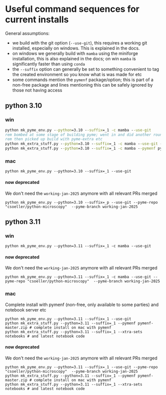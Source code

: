 # Useful command sequences for current installs

General assumptions:

- we build with the git option (`--use-git`), this requires a working git installed, especially on windows. This is explained in the docs.
- on windows we generally build with `mamba` using the miniforge installation, this is also explained in the docs; on win `mamba` is significantly faster than using `conda`
- the `--suffix` option can generally be set to something convenient to tag the created environment so you know what is was made for etc
- some commands mention the `pymenf` package/option; this is part of a non-free package and lines mentioning this can be safely ignored by those not having access

## python 3.10


### win

```cmd
python mk_pyme_env.py --python=3.10 --suffix=_1 -c mamba --use-git
rem bombed at some stage of building pyme; went in and did another round of 'python setup.py develop' and that (apparently) worked
rem then picked up build with pyme-extra etc
python mk_extra_stuff.py --python=3.10 --suffix=_1 -c mamba --use-git --xtra-sets PYME-extra
python mk_extra_stuff.py --python=3.10 --suffix=_1 -c mamba --pymenf pymenf\pymenf-master.zip -x zarr
```

### mac
```
python mk_pyme_env.py --python=3.10 --suffix=_1 --use-git
```

#### now deprecated

We don't need the `working-jan-2025` anymore with all relevant PRs merged

```
python mk_pyme_env.py --python=3.10 --suffix=_p --use-git --pyme-repo "csoeller/python-microscopy"  --pyme-branch working-jan-2025
```


## python 3.11

### win

```
python mk_pyme_env.py --python=3.11 --suffix=_1 -c mamba --use-git
```

#### now deprecated

We don't need the `working-jan-2025` anymore with all relevant PRs merged

```
python mk_pyme_env.py --python=3.11 --suffix=_1 -c mamba --use-git --pyme-repo "csoeller/python-microscopy"  --pyme-branch working-jan-2025
```

### mac

Complete install with pymenf (non-free, only available to some parties) and notebook server etc

```
python mk_pyme_env.py --python=3.11 --suffix=_1 --use-git
python mk_extra_stuff.py --python=3.11 --suffix=_1 --pymenf pymenf-master.zip # complete install on mac with pymenf
python mk_extra_stuff.py --python=3.11 --suffix=_1 --xtra-sets notebooks # and latest notebook code
```
#### now deprecated

We don't need the `working-jan-2025` anymore with all relevant PRs merged

```
python mk_pyme_env.py --python=3.11 --suffix=_1 --use-git --pyme-repo "csoeller/python-microscopy"  --pyme-branch working-jan-2025
python mk_extra_stuff.py --python=3.11 --suffix=_1 --pymenf pymenf-master.zip # complete install on mac with pymenf
python mk_extra_stuff.py --python=3.11 --suffix=_1 --xtra-sets notebooks # and latest notebook code
```

